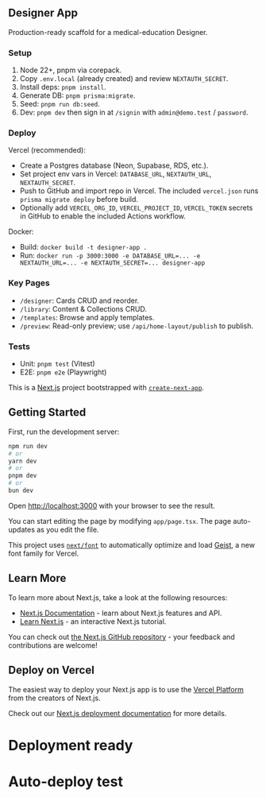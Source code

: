 ## Designer App

Production-ready scaffold for a medical-education Designer.

### Setup

1. Node 22+, pnpm via corepack.
2. Copy `.env.local` (already created) and review `NEXTAUTH_SECRET`.
3. Install deps: `pnpm install`.
4. Generate DB: `pnpm prisma:migrate`.
5. Seed: `pnpm run db:seed`.
6. Dev: `pnpm dev` then sign in at `/signin` with `admin@demo.test` / `password`.

### Deploy

Vercel (recommended):
- Create a Postgres database (Neon, Supabase, RDS, etc.).
- Set project env vars in Vercel: `DATABASE_URL`, `NEXTAUTH_URL`, `NEXTAUTH_SECRET`.
- Push to GitHub and import repo in Vercel. The included `vercel.json` runs `prisma migrate deploy` before build.
- Optionally add `VERCEL_ORG_ID`, `VERCEL_PROJECT_ID`, `VERCEL_TOKEN` secrets in GitHub to enable the included Actions workflow.

Docker:
- Build: `docker build -t designer-app .`
- Run: `docker run -p 3000:3000 -e DATABASE_URL=... -e NEXTAUTH_URL=... -e NEXTAUTH_SECRET=... designer-app`

### Key Pages

- `/designer`: Cards CRUD and reorder.
- `/library`: Content & Collections CRUD.
- `/templates`: Browse and apply templates.
- `/preview`: Read-only preview; use `/api/home-layout/publish` to publish.

### Tests

- Unit: `pnpm test` (Vitest)
- E2E: `pnpm e2e` (Playwright)

This is a [Next.js](https://nextjs.org) project bootstrapped with [`create-next-app`](https://nextjs.org/docs/app/api-reference/cli/create-next-app).

## Getting Started

First, run the development server:

```bash
npm run dev
# or
yarn dev
# or
pnpm dev
# or
bun dev
```

Open [http://localhost:3000](http://localhost:3000) with your browser to see the result.

You can start editing the page by modifying `app/page.tsx`. The page auto-updates as you edit the file.

This project uses [`next/font`](https://nextjs.org/docs/app/building-your-application/optimizing/fonts) to automatically optimize and load [Geist](https://vercel.com/font), a new font family for Vercel.

## Learn More

To learn more about Next.js, take a look at the following resources:

- [Next.js Documentation](https://nextjs.org/docs) - learn about Next.js features and API.
- [Learn Next.js](https://nextjs.org/learn) - an interactive Next.js tutorial.

You can check out [the Next.js GitHub repository](https://github.com/vercel/next.js) - your feedback and contributions are welcome!

## Deploy on Vercel

The easiest way to deploy your Next.js app is to use the [Vercel Platform](https://vercel.com/new?utm_medium=default-template&filter=next.js&utm_source=create-next-app&utm_campaign=create-next-app-readme) from the creators of Next.js.

Check out our [Next.js deployment documentation](https://nextjs.org/docs/app/building-your-application/deploying) for more details.
# Deployment ready
# Auto-deploy test
